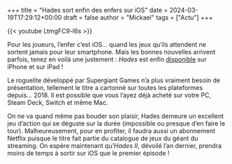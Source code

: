 +++
title = "Hades sort enfin des enfers sur iOS"
date = 2024-03-19T17:29:12+00:00
draft = false
author = "Mickael"
tags = ["Actu"]
+++

{{< youtube LtmgFC9-l6s >}} 

Pour les joueurs, l’enfer c’est iOS… quand les jeux qu’ils attendent ne sortent jamais pour leur smartphone. Mais les bonnes nouvelles arrivent parfois, tenez en voilà une justement : *Hades* est enfin [disponible](https://apps.apple.com/fr/app/hades-netflix/id6450063142) sur iPhone et sur iPad ! 

Le roguelite développé par Supergiant Games n’a plus vraiment besoin de présentation, tellement le titre a cartonné sur toutes les plateformes depuis… 2018. Il est possible que vous l’ayez déjà acheté sur votre PC, Steam Deck, Switch et même Mac.

On ne va quand même pas bouder son plaisir, Hades demeure un excellent jeu d’action qui se déguste sur la durée (impossible ou presque d’en faire le tour). Malheureusement, pour en profiter, il faudra aussi un abonnement Netflix puisque le titre fait partie du catalogue de jeux du géant du streaming. On espère maintenant qu’*Hades II*, dévoilé l’an dernier, prendra moins de temps à sortir sur iOS que le premier épisode !